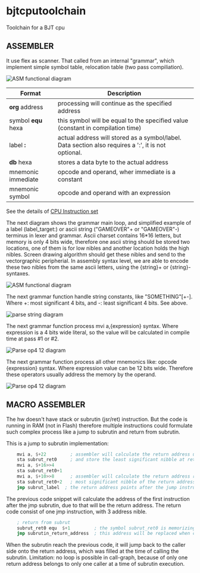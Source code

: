 # bjtcputoolchain
Toolchain for a BJT cpu

ASSEMBLER
---------
It use flex as scanner. That called from an internal "grammar", which implement simple symbol table, relocation table (two pass compiliation).


![ASM functional diagram](http://www.plantuml.com/plantuml/proxy?cache=no&src=https://raw.github.com/bfarago/bjtcputoolchain/master/doc/parse_seq.puml)

| Format         | Description                                       |
|----------------|---------------------------------------------------|
| **org** address    | processing will continue as the specified address |
| symbol **equ** hexa| this symbol will be equal to the specified value (constant in compilation time) |
| label **:**         | actual address will stored as a symbol/label. Data section also requires a ':', it is not optional.  |
| **db** hexa        | stores a data byte to the actual address |
| mnemonic immediate | opcode and operand, wher immediate is a constant |
| mnemonic symbol    | opcode and operand with an expression|

See the details of [CPU Instruction set](instruction_set.md)

The next diagram shows the grammar main loop, and simplified example of a label (label_target:) or ascii string ("GAMEOVER"+ or "GAMEOVER"-) terminus in lexer and grammar. Ascii charset contains 16*16 letters, but memory is only 4 bits wide, therefore one ascii string should be stored two locations, one of them is for low nibles and another location holds the high nibles. Screen drawing algorithm should get these nibles and send to the vectorgraphic peripherial. In assembly syntax level, we are able to encode these two nibles from the same ascii letters, using the {string}+ or {string}- syntaxes.

![ASM functional diagram](http://www.plantuml.com/plantuml/proxy?cache=no&src=https://raw.github.com/bfarago/bjtcputoolchain/master/doc/parse_asm_fn.puml)

The next grammar function handle string constants, like "SOMETHING"[+-]. Where +: most significant 4 bits, and -: least significant 4 bits. See above.

![parse string diagram](http://www.plantuml.com/plantuml/proxy?cache=no&src=https://raw.github.com/bfarago/bjtcputoolchain/master/doc/parse_string.puml)

The next grammar function process mvi a,{expression} syntax. Where expression is a 4 bits wide literal, so the value will be calculated in compile time at pass #1 or #2.

![Parse op4 12 diagram](http://www.plantuml.com/plantuml/proxy?cache=no&src=https://raw.github.com/bfarago/bjtcputoolchain/master/doc/parse_op4_4.puml)

The next grammar function process all other mnemonics like:  opcode {expression} syntax. Where expression value can be 12 bits wide. Therefore these operators usually address the memory by the operand.

![Parse op4 12 diagram](http://www.plantuml.com/plantuml/proxy?cache=no&src=https://raw.github.com/bfarago/bjtcputoolchain/master/doc/parse_op4_12.puml)


MACRO ASSEMBLER
---------------
The hw doesn't have stack or subrutin (jsr/ret) instruction. But the code is running in RAM (not in Flash) therefore multiple instructions could formulate such complex process like a jump to subrutin and return from subrutin. 

This is a jump to subrutin implementation:

```asm
	mvi a, $+22         ; assembler will calculate the return address using the actual address
	sta subrut_ret0     ; and store the least significant nibble at return
	mvi a, $+16>>4
	sta subrut_ret0+1
	mvi a, $+10>>8      ; assembler will calculate the return address rightmost nibble
	sta subrut_ret0+2	; most significant nibble of the return address stored now
	jmp subrut_label  ; the return address points after the jump instruction 
```

The previous code snippet will calculate the address of the first instruction after the jmp subrutin, due to that will be the return address. The return code consist of one jmp instruction, with 3 address nible.


```asm
	; return from subrut
	subrut_ret0 equ  $+1         ; the symbol subrut_ret0 is memorizing by the assembler here, given the value from the actual address +1
	jmp subrutin_return_address  ; this address will be replaced when call code is executed.
```

When the subrutin reach the previous code, it will jump back to the caller side onto the return address, which was filled at the time of calling the subrutin.
Limitation: no loop is possible in call-graph, because of only one return address belongs to only one caller at a time of subrutin execution.